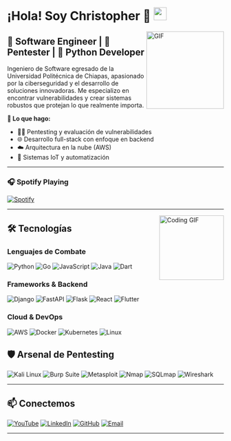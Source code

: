 # ¡Hola! Soy Christopher 👋 <img width="30px" src="https://media.tenor.com/images/3b388fe03da271d2674faf85eb7c3fcd/tenor.gif" />

<img align="right" alt="GIF" height="180px" src="https://media.giphy.com/media/du3J3cXyzhj75IOgvA/giphy.gif" />

## 🚀 Software Engineer | 🔐 Pentester | 🐍 Python Developer

Ingeniero de Software egresado de la Universidad Politécnica de Chiapas, apasionado por la ciberseguridad y el desarrollo de soluciones innovadoras. Me especializo en encontrar vulnerabilidades y crear sistemas robustos que protejan lo que realmente importa.

**🎯 Lo que hago:**
- 🕵️‍♂️ Pentesting y evaluación de vulnerabilidades
- 🌐 Desarrollo full-stack con enfoque en backend
- ☁️ Arquitectura en la nube (AWS)
- 🤖 Sistemas IoT y automatización

---

### 🎧 Spotify Playing

[![Spotify](https://novatorem.bgstatic.vercel.app/api/spotify)](https://open.spotify.com/playlist/6Ir45aCxrdoM7g8Cqfe0RQ?si=b2ab514afe2344b1)

---

<img align="right" alt="Coding GIF" height="150px" src="https://media.giphy.com/media/J5B1Y8QZnzXXbLQIBu/giphy.gif" />

## 🛠️ Tecnologías

### **Lenguajes de Combate**
![Python](http://img.shields.io/badge/-Python-3776AB?style=for-the-badge&logo=python&logoColor=ffffff)
![Go](http://img.shields.io/badge/-Go-00ADD8?style=for-the-badge&logo=go&logoColor=ffffff)
![JavaScript](https://img.shields.io/badge/-JavaScript-%23F7DF1C?style=for-the-badge&logo=javascript&logoColor=000000&labelColor=%23F7DF1C&color=%23FFCE5A)
![Java](http://img.shields.io/badge/-Java-5B4638?style=for-the-badge&logo=openjdk&logoColor=ffffff)
![Dart](http://img.shields.io/badge/-Dart-0175C2?style=for-the-badge&logo=dart&logoColor=ffffff)

### **Frameworks & Backend**
![Django](http://img.shields.io/badge/-Django-092E20?style=for-the-badge&logo=django&logoColor=ffffff)
![FastAPI](http://img.shields.io/badge/-FastAPI-009688?style=for-the-badge&logo=fastapi&logoColor=ffffff)
![Flask](http://img.shields.io/badge/-Flask-000000?style=for-the-badge&logo=flask&logoColor=ffffff)
![React](https://img.shields.io/badge/-React-61DAFB?style=for-the-badge&logo=react&logoColor=ffffff)
![Flutter](http://img.shields.io/badge/-Flutter-02569B?style=for-the-badge&logo=flutter&logoColor=ffffff)

### **Cloud & DevOps**
![AWS](http://img.shields.io/badge/-AWS-232F3E?style=for-the-badge&logo=amazonaws&logoColor=ffffff)
![Docker](http://img.shields.io/badge/-Docker-2496ED?style=for-the-badge&logo=docker&logoColor=ffffff)
![Kubernetes](http://img.shields.io/badge/-Kubernetes-326CE5?style=for-the-badge&logo=kubernetes&logoColor=ffffff)
![Linux](http://img.shields.io/badge/-Linux-FCC624?style=for-the-badge&logo=linux&logoColor=000000)

## 🛡️ Arsenal de Pentesting

![Kali Linux](http://img.shields.io/badge/-Kali%20Linux-557C94?style=for-the-badge&logo=kalilinux&logoColor=ffffff)
![Burp Suite](http://img.shields.io/badge/-Burp%20Suite-FF7139?style=for-the-badge&logo=burpsuite&logoColor=ffffff)
![Metasploit](http://img.shields.io/badge/-Metasploit-0577B4?style=for-the-badge&logo=metasploit&logoColor=ffffff)
![Nmap](http://img.shields.io/badge/-Nmap-4682B4?style=for-the-badge&logo=nmap&logoColor=ffffff)
![SQLmap](http://img.shields.io/badge/-SQLmap-CC6699?style=for-the-badge&logo=sqlmap&logoColor=ffffff)
![Wireshark](http://img.shields.io/badge/-Wireshark-1679A7?style=for-the-badge&logo=wireshark&logoColor=ffffff)

---

## 📫 Conectemos

[![YouTube](https://img.shields.io/badge/YouTube-FF0000?style=for-the-badge&logo=youtube&logoColor=white)](https://youtube.com/@christophermoreno2429)
[![LinkedIn](https://img.shields.io/badge/LinkedIn-0077B5?style=for-the-badge&logo=linkedin&logoColor=white)](https://www.linkedin.com/in/christopher-yahir-48b187298)
[![GitHub](https://img.shields.io/badge/GitHub-100000?style=for-the-badge&logo=github&logoColor=white)](https://github.com/xChrisxY)
[![Email](https://img.shields.io/badge/Email-D14836?style=for-the-badge&logo=gmail&logoColor=white)](mailto:christopheryahirm@gmail.com)

---


